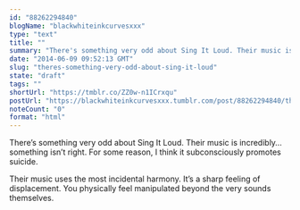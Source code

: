 ```yaml
---
id: "88262294840"
blogName: "blackwhiteinkcurvesxxx"
type: "text"
title: ""
summary: "There's something very odd about Sing It Loud. Their music is incredibly... something isn't right. For some reason, I think it..."
date: "2014-06-09 09:52:13 GMT"
slug: "theres-something-very-odd-about-sing-it-loud"
state: "draft"
tags: ""
shortUrl: "https://tmblr.co/ZZ0w-n1ICrxqu"
postUrl: "https://blackwhiteinkcurvesxxx.tumblr.com/post/88262294840/theres-something-very-odd-about-sing-it-loud"
noteCount: "0"
format: "html"
---
```


There’s something very odd about Sing It Loud. Their music is incredibly… something isn’t right. For some reason, I think it subconsciously promotes suicide.

Their music uses the most incidental harmony. It’s a sharp feeling of displacement. You physically feel manipulated beyond the very sounds themselves.